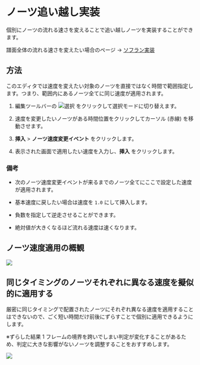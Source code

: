 # ノーツ追い越し実装

個別にノーツの流れる速さを変えることで追い越しノーツを実装することができます。  

譜面全体の流れる速さを変えたい場合のページ → [ソフラン実装](advanced-softlanding)



## 方法

このエディタでは速度を変えたい対象のノーツを直接ではなく時間で範囲指定します。つまり、範囲内にあるノーツ全てに同じ速度が適用されます。



1. 編集ツールバーの ![選択](imgs/edit-toolbar-select.png) をクリックして選択モードに切り替えます。

2. 速度を変更したいノーツがある時間位置をクリックしてカーソル (赤線) を移動させます。

3. **挿入** > **ノーツ速度変更イベント** をクリックします。

4. 表示された画面で適用したい速度を入力し、**挿入** をクリックします。



### 備考

* 次のノーツ速度変更イベントが来るまでのノーツ全てにここで設定した速度が適用されます。

* 基本速度に戻したい場合は速度を `1.0` にして挿入します。

* 負数を指定して逆走させることができます。

* 絶対値が大きくなるほど流れる速度は速くなります。



## ノーツ速度適用の概観

![](imgs/chart-notes-speed-view.png)



## 同じタイミングのノーツそれぞれに異なる速度を擬似的に適用する

厳密に同じタイミングで配置されたノーツにそれぞれ異なる速度を適用することはできないので、ごく短い時間だけ前後にずらすことで個別に適用できるようにします。  

※ずらした結果 1 フレームの境界を跨いでしまい判定が変化することがあるため、判定に大きな影響がないノーツを調整することをおすすめします。  



![](imgs/chart-notes-speed-omake-1.png)

